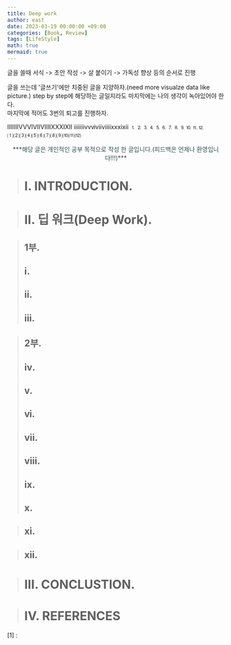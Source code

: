 ```yaml
---
title: Deep work
author: east
date: 2023-03-19 00:00:00 +09:00
categories: [Book, Review]
tags: [LifeStyle]
math: true
mermaid: true
---
```


글을 쓸때 서식 -> 초안 작성 -> 살 붙이기 -> 가독성 향상 등의 순서로 진행

글을 쓰는데 '글쓰기'에만 치중된 글을 지양하자.(need more visualze data like picture.)
step by step에 해당하는 글일지라도 마지막에는 나의 생각이 녹아있어야 한다.  
마지막에 적어도 3번의 퇴고를 진행하자.

ⅠⅡⅢⅣⅤⅥⅦⅧⅨⅩⅪⅫ
ⅰⅱⅲⅳⅴⅵⅶⅷⅸⅹⅺⅻ
⒈⒉⒊⒋⒌⒍⒎⒏⒐⒑⒒⒓
⑴⑵⑶⑷⑸⑹⑺⑻⑼⑽⑾⑿

<!-- https://dasima.xyz/html-colors/ -->
<center><p style='color:#2F4F4F'>***해당 글은 개인적인 공부 목적으로 작성 한 글입니다.(피드백은 언제나 환영입니다!!!)***</p></center>



> # Ⅰ. INTRODUCTION.



> # Ⅱ. 딥 워크(Deep Work).

> ## 1부. 
> ## ⅰ. 
> ## ⅱ. 
> ## ⅲ. 



> ## 2부. 
> ## ⅳ. 
> ## ⅴ. 
> ## ⅵ. 
> ## ⅶ. 
> ## ⅷ. 
> ## ⅸ. 
> ## ⅹ. 

> ## ⅺ. 

> ## ⅻ. 

> # Ⅲ. CONCLUSTION.

> # Ⅳ. REFERENCES

[1] : 

<br><br>
---
